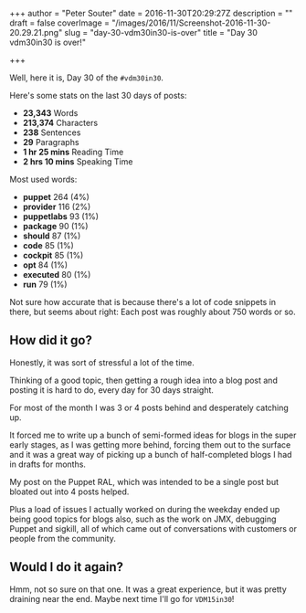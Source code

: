+++
author = "Peter Souter"
date = 2016-11-30T20:29:27Z
description = ""
draft = false
coverImage = "/images/2016/11/Screenshot-2016-11-30-20.29.21.png"
slug = "day-30-vdm30in30-is-over"
title = "Day 30 vdm30in30 is over!"

+++

Well, here it is, Day 30 of the `#vdm30in30`.

Here's some stats on the last 30 days of posts:

* **23,343** Words
* **213,374** Characters
* **238** Sentences
* **29** Paragraphs
* **1 hr 25 mins** Reading Time
* **2 hrs 10 mins** Speaking Time

Most used words:

* **puppet** 264 (4%)
* **provider** 116 (2%)
* **puppetlabs** 93 (1%)
* **package** 90 (1%)
* **should** 87 (1%)
* **code** 85 (1%)
* **cockpit** 85 (1%)
* **opt** 84 (1%)
* **executed** 80 (1%)
* **run** 79 (1%)

Not sure how accurate that is because there's a lot of code snippets in there, but seems about right: Each post was roughly about 750 words or so.

## How did it go?

Honestly, it was sort of stressful a lot of the time.

Thinking of a good topic, then getting a rough idea into a blog post and posting it is hard to do, every day for 30 days straight.

For most of the month I was 3 or 4 posts behind and desperately catching up.

It forced me to write up a bunch of semi-formed ideas for blogs in the super early stages, as I was getting more behind, forcing them out to the surface and it was a great way of picking up a bunch of half-completed blogs I had in drafts for months.

My post on the Puppet RAL, which was intended to be a single post but bloated out into 4 posts helped.

Plus a load of issues I actually worked on during the weekday ended up being good topics for blogs also, such as the work on JMX, debugging Puppet and sigkill, all of which came out of conversations with customers or people from the community.

## Would I do it again?

Hmm, not so sure on that one. It was a great experience, but it was pretty draining near the end. Maybe next time I'll go for `VDM15in30`!

